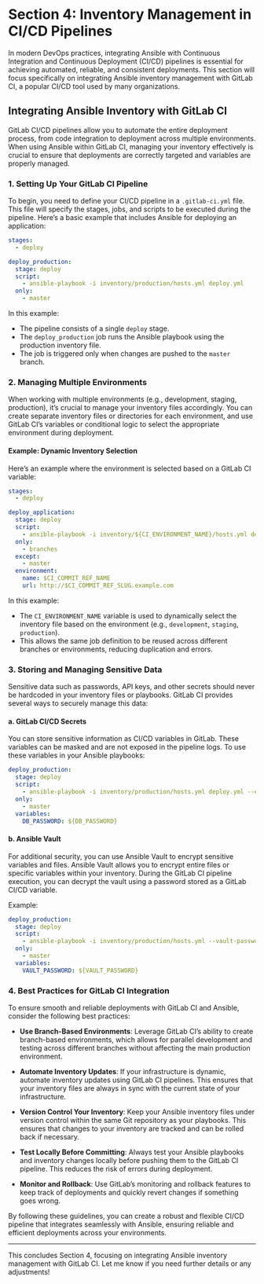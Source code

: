 # Section 4: Inventory Management in CI/CD Pipelines

In modern DevOps practices, integrating Ansible with Continuous Integration and Continuous Deployment (CI/CD) pipelines is essential for achieving automated, reliable, and consistent deployments. This section will focus specifically on integrating Ansible inventory management with GitLab CI, a popular CI/CD tool used by many organizations.

## Integrating Ansible Inventory with GitLab CI

GitLab CI/CD pipelines allow you to automate the entire deployment process, from code integration to deployment across multiple environments. When using Ansible within GitLab CI, managing your inventory effectively is crucial to ensure that deployments are correctly targeted and variables are properly managed.

### 1. Setting Up Your GitLab CI Pipeline

To begin, you need to define your CI/CD pipeline in a `.gitlab-ci.yml` file. This file will specify the stages, jobs, and scripts to be executed during the pipeline. Here’s a basic example that includes Ansible for deploying an application:

```yaml
stages:
  - deploy

deploy_production:
  stage: deploy
  script:
    - ansible-playbook -i inventory/production/hosts.yml deploy.yml
  only:
    - master
```

In this example:
- The pipeline consists of a single `deploy` stage.
- The `deploy_production` job runs the Ansible playbook using the production inventory file.
- The job is triggered only when changes are pushed to the `master` branch.

### 2. Managing Multiple Environments

When working with multiple environments (e.g., development, staging, production), it’s crucial to manage your inventory files accordingly. You can create separate inventory files or directories for each environment, and use GitLab CI’s variables or conditional logic to select the appropriate environment during deployment.

#### Example: Dynamic Inventory Selection
Here’s an example where the environment is selected based on a GitLab CI variable:

```yaml
stages:
  - deploy

deploy_application:
  stage: deploy
  script:
    - ansible-playbook -i inventory/${CI_ENVIRONMENT_NAME}/hosts.yml deploy.yml
  only:
    - branches
  except:
    - master
  environment:
    name: $CI_COMMIT_REF_NAME
    url: http://$CI_COMMIT_REF_SLUG.example.com
```

In this example:
- The `CI_ENVIRONMENT_NAME` variable is used to dynamically select the inventory file based on the environment (e.g., `development`, `staging`, `production`).
- This allows the same job definition to be reused across different branches or environments, reducing duplication and errors.

### 3. Storing and Managing Sensitive Data

Sensitive data such as passwords, API keys, and other secrets should never be hardcoded in your inventory files or playbooks. GitLab CI provides several ways to securely manage this data:

#### a. GitLab CI/CD Secrets
You can store sensitive information as CI/CD variables in GitLab. These variables can be masked and are not exposed in the pipeline logs. To use these variables in your Ansible playbooks:

```yaml
deploy_production:
  stage: deploy
  script:
    - ansible-playbook -i inventory/production/hosts.yml deploy.yml --extra-vars "db_password=$DB_PASSWORD"
  only:
    - master
  variables:
    DB_PASSWORD: ${DB_PASSWORD}
```

#### b. Ansible Vault
For additional security, you can use Ansible Vault to encrypt sensitive variables and files. Ansible Vault allows you to encrypt entire files or specific variables within your inventory. During the GitLab CI pipeline execution, you can decrypt the vault using a password stored as a GitLab CI/CD variable.

Example:
```yaml
deploy_production:
  stage: deploy
  script:
    - ansible-playbook -i inventory/production/hosts.yml --vault-password-file <(echo $VAULT_PASSWORD) deploy.yml
  only:
    - master
  variables:
    VAULT_PASSWORD: ${VAULT_PASSWORD}
```

### 4. Best Practices for GitLab CI Integration

To ensure smooth and reliable deployments with GitLab CI and Ansible, consider the following best practices:

- **Use Branch-Based Environments**: Leverage GitLab CI’s ability to create branch-based environments, which allows for parallel development and testing across different branches without affecting the main production environment.
  
- **Automate Inventory Updates**: If your infrastructure is dynamic, automate inventory updates using GitLab CI pipelines. This ensures that your inventory files are always in sync with the current state of your infrastructure.

- **Version Control Your Inventory**: Keep your Ansible inventory files under version control within the same Git repository as your playbooks. This ensures that changes to your inventory are tracked and can be rolled back if necessary.

- **Test Locally Before Committing**: Always test your Ansible playbooks and inventory changes locally before pushing them to the GitLab CI pipeline. This reduces the risk of errors during deployment.

- **Monitor and Rollback**: Use GitLab’s monitoring and rollback features to keep track of deployments and quickly revert changes if something goes wrong.

By following these guidelines, you can create a robust and flexible CI/CD pipeline that integrates seamlessly with Ansible, ensuring reliable and efficient deployments across your environments.

---

This concludes Section 4, focusing on integrating Ansible inventory management with GitLab CI. Let me know if you need further details or any adjustments!